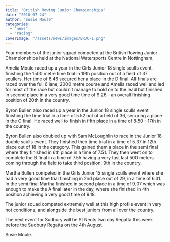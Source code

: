 ```yaml
---
title: "British Rowing Junior Championships"
date: "2018-07-24"
author: "Susie Moule"
categories: 
  - "news"
  - "racing"
coverImage: "/assets/news/images/BRJC-1.png"
---
```


Four members of the junior squad competed at the British Rowing Junior Championships held at the National Watersports Centre in Nottingham.

Amelia Moule raced up a year in the Girls Junior 18 single sculls event, finishing the 1500 metre time trial in 19th position out of a field of 37 scullers. Her time of 6.46 secured her a place in the D final. All finals are raced over the full 6 lane, 2000 metre course and Amelia raced well and led for most of the race but couldn’t manage to hold on to the lead but finished in second place in a very good time time of 9.26 - an overall finishing position of 20th in the country.

Byron Bullen also raced up a year in the Junior 18 single sculls event finishing the time trial in a time of 5.52 out of a field of 36, securing a place in the C final. He raced well to finish in fifth place in a time of 8.50 - 17th in the country.

Byron Bullen also doubled up with Sam McLoughlin to race in the Junior 18 double sculls event. They finished their time trial in a time of 5.37 in 12th place out of 18 in the category. This gained them a place in the semi final where they finished in 6th place in a time of 7.51. They then went on to complete the B final in a time of 7.55 having a very fast last 500 meters coming through the field to take third position, 9th in the country.

Martha Bullen competed in the Girls Junior 15 single sculls event where she had a very good time trial finishing in 2nd place out of 29, in a time of 6.31. In the semi final Martha finished in second place in a time of 9.07 which was enough to make the A final later in the day, where she finished in 4th position achieving a very good time of 9.18.

The junior squad competed extremely well at this high profile event in very hot conditions, and alongside the best juniors from all over the country.

The next event for Sudbury will be St Neots two day Regatta this week before the Sudbury Regatta on the 4th August.

Susie Moule.
